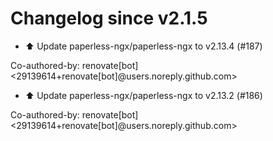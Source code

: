 # Changelog since v2.1.5
- ⬆️ Update paperless-ngx/paperless-ngx to v2.13.4 (#187)

Co-authored-by: renovate[bot] <29139614+renovate[bot]@users.noreply.github.com> 
- ⬆️ Update paperless-ngx/paperless-ngx to v2.13.2 (#186)

Co-authored-by: renovate[bot] <29139614+renovate[bot]@users.noreply.github.com> 
